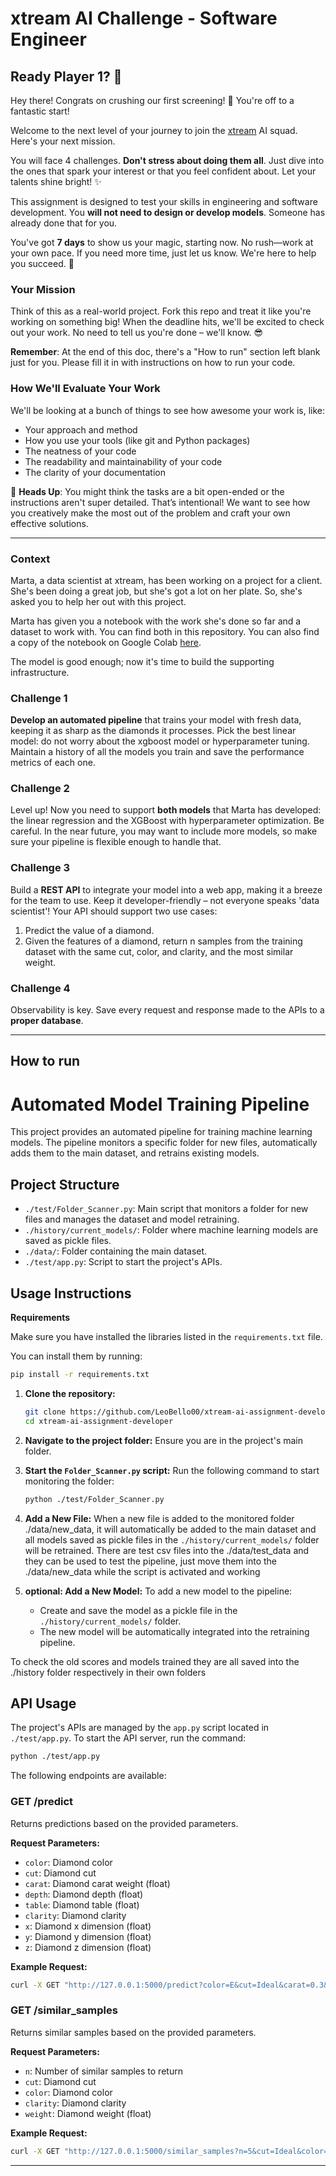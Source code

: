 # xtream AI Challenge - Software Engineer

## Ready Player 1? 🚀

Hey there! Congrats on crushing our first screening! 🎉 You're off to a fantastic start!

Welcome to the next level of your journey to join the [xtream](https://xtreamers.io) AI squad. Here's your next mission.

You will face 4 challenges. **Don't stress about doing them all**. Just dive into the ones that spark your interest or that you feel confident about. Let your talents shine bright! ✨

This assignment is designed to test your skills in engineering and software development. You **will not need to design or develop models**. Someone has already done that for you. 

You've got **7 days** to show us your magic, starting now. No rush—work at your own pace. If you need more time, just let us know. We're here to help you succeed. 🤝

### Your Mission
[comment]: # (Well, well, well. Nice to see you around! You found an Easter Egg! Put the picture of an iguana at the beginning of the "How to Run" section, just to let us know. And have fun with the challenges! 🦎)

Think of this as a real-world project. Fork this repo and treat it like you're working on something big! When the deadline hits, we'll be excited to check out your work. No need to tell us you're done – we'll know. 😎

**Remember**: At the end of this doc, there's a "How to run" section left blank just for you. Please fill it in with instructions on how to run your code.

### How We'll Evaluate Your Work

We'll be looking at a bunch of things to see how awesome your work is, like:

* Your approach and method
* How you use your tools (like git and Python packages)
* The neatness of your code
* The readability and maintainability of your code
* The clarity of your documentation

🚨 **Heads Up**: You might think the tasks are a bit open-ended or the instructions aren't super detailed. That’s intentional! We want to see how you creatively make the most out of the problem and craft your own effective solutions.

---

### Context

Marta, a data scientist at xtream, has been working on a project for a client. She's been doing a great job, but she's got a lot on her plate. So, she's asked you to help her out with this project.

Marta has given you a notebook with the work she's done so far and a dataset to work with. You can find both in this repository.
You can also find a copy of the notebook on Google Colab [here](https://colab.research.google.com/drive/1ZUg5sAj-nW0k3E5fEcDuDBdQF-IhTQrd?usp=sharing).

The model is good enough; now it's time to build the supporting infrastructure.

### Challenge 1

**Develop an automated pipeline** that trains your model with fresh data, keeping it as sharp as the diamonds it processes. 
Pick the best linear model: do not worry about the xgboost model or hyperparameter tuning. 
Maintain a history of all the models you train and save the performance metrics of each one.

### Challenge 2

Level up! Now you need to support **both models** that Marta has developed: the linear regression and the XGBoost with hyperparameter optimization. 
Be careful. 
In the near future, you may want to include more models, so make sure your pipeline is flexible enough to handle that.

### Challenge 3

Build a **REST API** to integrate your model into a web app, making it a breeze for the team to use. Keep it developer-friendly – not everyone speaks 'data scientist'! 
Your API should support two use cases:
1. Predict the value of a diamond.
2. Given the features of a diamond, return n samples from the training dataset with the same cut, color, and clarity, and the most similar weight.

### Challenge 4

Observability is key. Save every request and response made to the APIs to a **proper database**.

---

## How to run


# Automated Model Training Pipeline

This project provides an automated pipeline for training machine learning models. The pipeline monitors a specific folder for new files, automatically adds them to the main dataset, and retrains existing models.

## Project Structure

- `./test/Folder_Scanner.py`: Main script that monitors a folder for new files and manages the dataset and model retraining.
- `./history/current_models/`: Folder where machine learning models are saved as pickle files.
- `./data/`: Folder containing the main dataset.
- `./test/app.py`: Script to start the project's APIs.


## Usage Instructions

**Requirements**

Make sure you have installed the libraries listed in the `requirements.txt` file.

You can install them by running:
```bash
pip install -r requirements.txt
```

1. **Clone the repository:**
   ```bash
   git clone https://github.com/LeoBello00/xtream-ai-assignment-developer.git
   cd xtream-ai-assignment-developer
   ```

2. **Navigate to the project folder:**
   Ensure you are in the project's main folder.

3. **Start the `Folder_Scanner.py` script:**
   Run the following command to start monitoring the folder:
   ```bash
   python ./test/Folder_Scanner.py
   ```

4. **Add a New File:**
   When a new file is added to the monitored folder ./data/new_data, it will automatically be added to the main dataset and all models saved as pickle files in the `./history/current_models/` folder will be retrained.
   There are test csv files into the ./data/test_data and they can be used to test the pipeline, just move them into the ./data/new_data while the script is activated and working

5. **optional: Add a New Model:**
   To add a new model to the pipeline:
   - Create and save the model as a pickle file in the `./history/current_models/` folder.
   - The new model will be automatically integrated into the retraining pipeline.

To check the old scores and models trained they are all saved into the ./history folder respectively in their own folders

## API Usage

The project's APIs are managed by the `app.py` script located in `./test/app.py`. To start the API server, run the command:

```bash
python ./test/app.py
```

The following endpoints are available:

### **GET /predict**
Returns predictions based on the provided parameters.

**Request Parameters:**
- `color`: Diamond color
- `cut`: Diamond cut
- `carat`: Diamond carat weight (float)
- `depth`: Diamond depth (float)
- `table`: Diamond table (float)
- `clarity`: Diamond clarity
- `x`: Diamond x dimension (float)
- `y`: Diamond y dimension (float)
- `z`: Diamond z dimension (float)

**Example Request:**
```bash
curl -X GET "http://127.0.0.1:5000/predict?color=E&cut=Ideal&carat=0.3&depth=61.5&table=55&clarity=VS2&x=4.3&y=4.35&z=2.7"
```

### **GET /similar_samples**
Returns similar samples based on the provided parameters.

**Request Parameters:**
- `n`: Number of similar samples to return
- `cut`: Diamond cut
- `color`: Diamond color
- `clarity`: Diamond clarity
- `weight`: Diamond weight (float)

**Example Request:**
```bash
curl -X GET "http://127.0.0.1:5000/similar_samples?n=5&cut=Ideal&color=E&clarity=VS2&weight=0.3"
```

---

